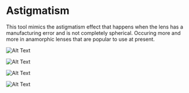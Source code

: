 # Astigmatism

This tool mimics the astigmatism effect that happens when the lens has a manufacturing error and is not completely spherical. Occuring more and more in anamorphic lenses that are popular to use at present. 


![Alt Text](https://github.com/GR33NHAL6H/Uploads/blob/main/Screenshot%202024-07-18%20at%2020.35.55.png)

![Alt Text](https://github.com/GR33NHAL6H/Uploads/blob/main/Astigmatism_001LQ.gif)

![Alt Text](https://github.com/GR33NHAL6H/Uploads/blob/main/Screenshot%202024-07-18%20at%2020.33.45.png)

![Alt Text](https://github.com/GR33NHAL6H/Uploads/blob/main/Screenshot%202024-07-18%20at%2020.34.21.png)
